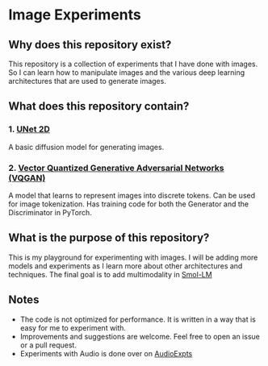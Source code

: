 # Image Experiments
## Why does this repository exist?
This repository is a collection of experiments that I have done with images. So I can learn how to manipulate images and the various deep learning architectures that are used to generate images.

## What does this repository contain?
### 1. [UNet 2D](model/unet_2d/unet_2d.py)
A basic diffusion model for generating images.

### 2. [Vector Quantized Generative Adversarial Networks (VQGAN)](model/vqgan/vqgan.py)
A model that learns to represent images into discrete tokens. Can be used for image tokenization. Has training code for both the Generator and the Discriminator in PyTorch.

## What is the purpose of this repository?
This is my playground for experimenting with images. I will be adding more models and experiments as I learn more about other architectures and techniques.
The final goal is to add multimodality in [Smol-LM](https://github.com/andrew264/Smol-LM)

## Notes
- The code is not optimized for performance. It is written in a way that is easy for me to experiment with.
- Improvements and suggestions are welcome. Feel free to open an issue or a pull request.
- Experiments with Audio is done over on [AudioExpts](https://github.com/andrew264/AudioExpts)
